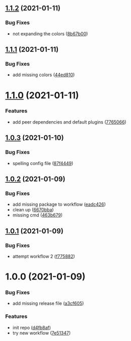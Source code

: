 ## [1.1.2](https://github.com/gauthierrodaro/tailwind-config/compare/v1.1.1...v1.1.2) (2021-01-11)


### Bug Fixes

* not expanding the colors ([8b67b00](https://github.com/gauthierrodaro/tailwind-config/commit/8b67b003129ec814df4658cacdfb0c21cce1d9aa))

## [1.1.1](https://github.com/gauthierrodaro/tailwind-config/compare/v1.1.0...v1.1.1) (2021-01-11)


### Bug Fixes

* add missing colors ([44ed810](https://github.com/gauthierrodaro/tailwind-config/commit/44ed810ef5bf5f40d96edbfe2155e94402d7cc93))

# [1.1.0](https://github.com/gauthierrodaro/tailwind-config/compare/v1.0.3...v1.1.0) (2021-01-11)


### Features

* add peer dependencies and default plugins ([7765066](https://github.com/gauthierrodaro/tailwind-config/commit/7765066326fdb378e662df7665613a50ed0e3876))

## [1.0.3](https://github.com/gauthierrodaro/tailwind-config/compare/v1.0.2...v1.0.3) (2021-01-10)


### Bug Fixes

* spelling config file ([87f4449](https://github.com/gauthierrodaro/tailwind-config/commit/87f444967cfc769a6f10431d8286949867920410))

## [1.0.2](https://github.com/gauthierrodaro/tailwind-config/compare/v1.0.1...v1.0.2) (2021-01-09)


### Bug Fixes

* add missing package to workflow ([eadc426](https://github.com/gauthierrodaro/tailwind-config/commit/eadc426355080454c245060358e4a0892810dc8a))
* clean up ([6670bba](https://github.com/gauthierrodaro/tailwind-config/commit/6670bba62d886e41529f606eab84ae6db599c2a3))
* missing cmd ([463b679](https://github.com/gauthierrodaro/tailwind-config/commit/463b67978276359f6c06f5807155de4faa71764d))

## [1.0.1](https://github.com/gauthierrodaro/tailwind-config/compare/v1.0.0...v1.0.1) (2021-01-09)


### Bug Fixes

* attempt workflow 2 ([f775882](https://github.com/gauthierrodaro/tailwind-config/commit/f775882079830ca3691bcefd81bb2d1190682a37))

# 1.0.0 (2021-01-09)


### Bug Fixes

* add missing release file ([a3cf605](https://github.com/gauthierrodaro/tailwind-config/commit/a3cf6057c50fda3ecf89ba586b134e6975a7969b))


### Features

* init repo ([d4fb8af](https://github.com/gauthierrodaro/tailwind-config/commit/d4fb8afa745e781e5a709b5716a79bc188204bd7))
* try new workflow ([7e51347](https://github.com/gauthierrodaro/tailwind-config/commit/7e51347972ba338823a101a8495313772c5e74c6))
